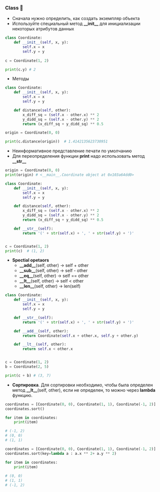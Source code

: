 ### Class :thought_balloon:

* Сначала нужно определить, как создать экземпляр объекта
* Используйте специальный метод __\_\_init\_\___ для инициализации некоторых атрибутов данных

```python
class Coordinate:
    def __init__(self, x, y):
        self.x = x
        self.y = y
        
c = Coordinate(1, 2)

print(c.y) # 2
```

* Методы 

```python
class Coordinate:
    def __init__(self, x, y):
        self.x = x
        self.y = y

    def distance(self, other):
        x_diff_sq = (self.x - other.x) ** 2
        y_didd_sq = (self.x - other.y) ** 2
        return (x_diff_sq + y_didd_sq) ** 0.5

origin = Coordinate(0, 0)

print(c.distance(origin))  # 1.4142135623730951
```

* Неинформативное представление печати по умолчанию
* Для переопределения функции __print__ надо использовать метод __\_\_str\_\___

```python
origin = Coordinate(0, 0)
print(origin) # <__main__.Coordinate object at 0x103a64dd0>
```

```python
class Coordinate:
    def __init__(self, x, y):
        self.x = x
        self.y = y

    def distance(self, other):
        x_diff_sq = (self.x - other.x) ** 2
        y_didd_sq = (self.x - other.y) ** 2
        return (x_diff_sq + y_didd_sq) ** 0.5

    def __str__(self):
        return '(' + str(self.x) + ', ' + str(self.y) + ')'


c = Coordinate(1, 2)
print(c)  # (1, 2)
```

* __Spectial opetaors__
    * __\_\_add\_\___(self, other) → self + other
    * __\_\_sub\_\___(self, other) → self - other
    * __\_\_eq\_\___(self, other)  → self == other
    * __\_\_lt\_\___(self, other)  → self < other
    * __\_\_len\_\___(self, other) → len(self)
    
```python
class Coordinate:
    def __init__(self, x, y):
        self.x = x
        self.y = y

    def __str__(self):
        return '(' + str(self.x) + ', ' + str(self.y) + ')'

    def __add__(self, other):
        return Coordinate(self.x + other.x, self.y + other.y)

    def __lt__(self, other):
        return self.x < other.x


c = Coordinate(1, 2)
b = Coordinate(2, 5)

print(c + b) # (3, 7)
```
* __Сортировка__. Для сортировки необходимо, чтобы была определен метод __\_\_lt\_\___(self, other), если не определен, то можно через __lambda__ функцию.

```python
coordinates = [Coordinate(0, 0), Coordinate(1, 1), Coordinate(-1, 2)]
coordinates.sort()

for item in coordinates:
    print(item)

# (-1, 2)
# (0, 0)
# (1, 1)
```

```python
coordinates = [Coordinate(0, 0), Coordinate(1, 1), Coordinate(-1, 2)]
coordinates.sort(key=lambda a : a.x ** 2+ a.y ** 2)

for item in coordinates:
    print(item)
    
# (0, 0)
# (1, 1)
# (-1, 2)
```
